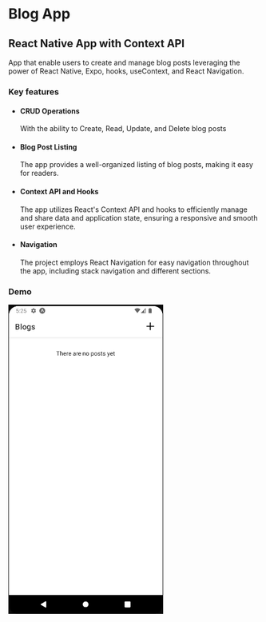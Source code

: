 # Blog App

## React Native App with Context API

<p>App that enable users to create and manage blog posts leveraging the power of React Native, Expo, hooks, useContext, and React Navigation.</p>

### Key features
<ul>

  <li><h4>CRUD Operations</h4></li>
  <p>With the ability to Create, Read, Update, and Delete blog posts</p>
   <li><h4>Blog Post Listing</h4></li>
  <p>The app provides a well-organized listing of blog posts, making it easy for readers.</p>
   <li><h4>Context API and Hooks</h4></li>
  <p>The app utilizes React's Context API and hooks to efficiently manage and share data and application state, ensuring a responsive and smooth user experience.</p>
    <li><h4>Navigation</h4></li>
  <p>The project employs React Navigation for easy navigation throughout the app, including stack navigation and different sections.</p>
</ul>

### Demo

![App demo](assets/demo/demo.gif)
